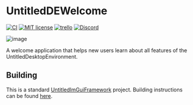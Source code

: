 # UntitledDEWelcome
[![CI](https://github.com/MadLadSquad/UntitledDEWelcome/actions/workflows/CI.yaml/badge.svg)](https://github.com/MadLadSquad/UntitledDEWelcome/actions/workflows/CI.yaml)
[![MIT license](https://img.shields.io/badge/License-MIT-blue.svg)](https://lbesson.mit-license.org/)
[![trello](https://img.shields.io/badge/Trello-UDE-blue])](https://trello.com/b/HmfuRY2K/untitleddesktop)
[![Discord](https://img.shields.io/discord/717037253292982315.svg?label=&logo=discord&logoColor=ffffff&color=7389D8&labelColor=6A7EC2)](https://discord.gg/4wgH8ZE)

![image](https://github.com/MadLadSquad/UntitledDEWelcome/assets/40400590/82cb31a8-785b-4b6d-a142-edf8ea0f9e69)

A welcome application that helps new users learn about all features of the UntitledDesktopEnvironment.

## Building
This is a standard [UntitledImGuiFramework](https://github.com/MadLadSquad/UntitledImGuiFramework) project. Building instructions can be found 
[here](https://github.com/MadLadSquad/UntitledImGuiFramework/wiki/Collaborating-on-a-project-with-the-framework#setting-up-another-persons-project).
